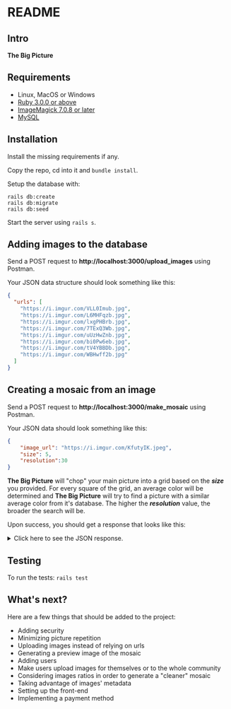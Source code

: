 # README

## Intro

**The Big Picture** 

## Requirements

* Linux, MacOS or Windows
* [Ruby 3.0.0 or above](https://www.ruby-lang.org/en/downloads/)
* [ImageMagick 7.0.8 or later](https://imagemagick.org/script/download.php)
* [MySQL](https://www.mysql.com/downloads/)

## Installation

Install the missing requirements if any.

Copy the repo, cd into it and ```bundle install```.

Setup the database with:

```
rails db:create
rails db:migrate
rails db:seed
```

Start the server using ```rails s```.

## Adding images to the database

Send a POST request to **http://localhost:3000/upload_images** using Postman.

Your JSON data structure should look something like this:

```json
{
  "urls": [
    "https://i.imgur.com/VLL0Imub.jpg",
    "https://i.imgur.com/L6MHFqzb.jpg",
    "https://i.imgur.com/lxgPHBrb.jpg",
    "https://i.imgur.com/7TExQ3Wb.jpg",
    "https://i.imgur.com/uUzHwZnb.jpg",
    "https://i.imgur.com/bi0Pw6eb.jpg",
    "https://i.imgur.com/tV4YBBDb.jpg",
    "https://i.imgur.com/WBHwff2b.jpg"
  ]
}
```

## Creating a mosaic from an image

Send a POST request to **http://localhost:3000/make_mosaic** using Postman.

Your JSON data should look something like this:

```json
{
    "image_url": "https://i.imgur.com/KfutyIK.jpeg",
    "size": 5,
    "resolution":30
}
```

**The Big Picture** will "chop" your main picture into a grid based on the _**size**_ you provided. For every square of the grid, an average color will be determined and **The Big Picture** will try to find a picture with a similar average color from it's database. The higher the _**resolution**_ value, the broader the search will be.

Upon success, you should get a response that looks like this:

<details>
  <summary>Click here to see the JSON response.</summary>

```json
{
    "status": "ok",
    "data": [
        {
            "picture_id": 54,
            "x": 0,
            "y": 0
        },
        {
            "picture_id": 8,
            "x": 0,
            "y": 1
        },
        {
            "picture_id": 10,
            "x": 0,
            "y": 2
        },
        {
            "picture_id": 3,
            "x": 1,
            "y": 0
        },
        {
            "picture_id": 19,
            "x": 1,
            "y": 1
        },
        {
            "picture_id": 28,
            "x": 1,
            "y": 2
        },
        {
            "picture_id": 23,
            "x": 2,
            "y": 0
        },
        {
            "picture_id": 38,
            "x": 2,
            "y": 1
        },
        {
            "picture_id": 10,
            "x": 2,
            "y": 2
        },
        {
            "picture_id": 23,
            "x": 3,
            "y": 0
        },
        {
            "picture_id": 8,
            "x": 3,
            "y": 1
        },
        {
            "picture_id": 3,
            "x": 3,
            "y": 2
        },
        {
            "picture_id": 3,
            "x": 4,
            "y": 0
        },
        {
            "picture_id": 3,
            "x": 4,
            "y": 1
        },
        {
            "picture_id": 19,
            "x": 4,
            "y": 2
        },
        {
            "picture_id": 10,
            "x": 5,
            "y": 0
        },
        {
            "picture_id": 8,
            "x": 5,
            "y": 1
        },
        {
            "picture_id": 28,
            "x": 5,
            "y": 2
        }
    ]
}
```
</details>

## Testing

To run the tests: ```rails test```

## What's next?
Here are a few things that should be added to the project:
* Adding security
* Minimizing picture repetition 
* Uploading images instead of relying on urls
* Generating a preview image of the mosaic
* Adding users
* Make users upload images for themselves or to the whole community
* Considering images ratios in order to generate a "cleaner" mosaic
* Taking advantage of images' metadata
* Setting up the front-end
* Implementing a payment method

